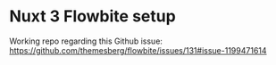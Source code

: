 # Nuxt 3 Flowbite setup

Working repo regarding this Github issue: https://github.com/themesberg/flowbite/issues/131#issue-1199471614

